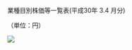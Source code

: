 業種目別株価等一覧表(平成30年 $3.4$ 月分)

（単位：円）

![](https://www.nta.go.jp/tmp/9b75e0a1-2782-4327-85b9-9f6b97829fbd/images/643046630446764bef9622c1a0a8eef3960c1567aa3f6e2935fb7642a75406f8.jpg)